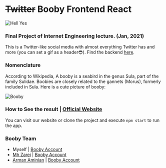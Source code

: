 # ~~Twitter~~ Booby Frontend React
![Hell Yes](images/header_img.jpg)

### Final Project of Internet Engineering lecture. (Jan, 2021)
This is a Twitter-like social media with almost everything Twitter has and more (you can set a gif as a header😎).
Find the backend [here](https://github.com/arman-aminian/twitter-backend). 

### Nomenclature
According to Wikipedia, A booby is a seabird in the genus Sula, part of the family Sulidae. Boobies are closely related to the gannets (Morus), formerly included in Sula.
Here is a cute picture of booby:

![Booby](images/booby_img.jpg)

### How to See the result | [Official Website](https://booobier.herokuapp.com)
You can visit our website or clone the project and execute `npm start` to run the app.


### Booby Team
- Myself | [Booby Account](https://booobier.herokuapp.com/profile/mehdi)
- [Mh Zarei](https://github.com/mhezarei) | [Booby Account](https://booobier.herokuapp.com/profile/goodol'man)
- [Arman Aminian](https://github.com/arman-aminian) | [Booby Account](https://booobier.herokuapp.com/profile/arman)
